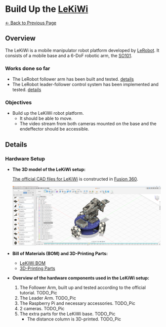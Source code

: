 # Build Up the [LeKiWi](https://huggingface.co/docs/lerobot/en/lekiwi)

[← Back to Previous Page](../../../pages/project_LeRobot.html)

## Overview
The LeKiWi is a mobile manipulator robot platform developed by [LeRobot](https://huggingface.co/docs/lerobot/en/lekiwi). It consists of a mobile base and a 6-DoF robotic arm, the [SO101](https://huggingface.co/docs/lerobot/en/so101).

### Works done so far
- The LeRobot follower arm has been built and tested. [details](./250817_Set_Up_the_Follower_Arm.md)
- The LeRobot leader-follower control system has been implemented and tested. [details](./250824_Wired_Leader_Follower_Control.md)

### Objectives
- Build up the LeKiWi robot platform. 
    - It should be able to move.
    - The video stream from both cameras mounted on the base and the endeffector should be accessible.

## Details
### Hardware Setup
- **The 3D model of the LeKiWi setup:**

    [The official CAD files for LeKiWi](https://a360.co/4k1P8yO) is constructed in [Fusion 360](https://www.autodesk.com/products/fusion-360/overview).

    ![LeKiWi CAD Overview](../../multimedia/lerobot/LeKiWi_CAD_Overview.png)
- **Bill of Materials (BOM) and 3D-Printing Parts:**
    - [LeKiWi BOM](https://github.com/SIGRobotics-UIUC/LeKiwi/blob/main/BOM.md)
    - [3D-Printing Parts](https://github.com/SIGRobotics-UIUC/LeKiwi/blob/main/3DPrinting.md)

- **Overview of the hardware components used in the LeKiWi setup:**
    1. The Follower Arm, built up and tested according to the official tutorial. TODO_Pic
    2. The Leader Arm. TODO_Pic
    3. The Raspberry Pi and necessary accessories. TODO_Pic
    4. 2 cameras. TODO_Pic
    5. The extra parts for the LeKiWi base. TODO_Pic
        - The distance column is 3D-printed. TODO_Pic